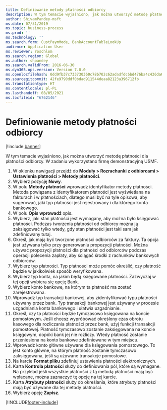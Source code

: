 ```yaml
---
title: Definiowanie metody płatności odbiorcy
description: W tym temacie wyjaśniono, jak można utworzyć metodę płatności dla płatności odbiorcy.
author: ShivamPandey-msft
ms.date: 07/31/2019
ms.topic: business-process
ms.prod: ''
ms.technology: ''
ms.search.form: CustPaymMode, BankAccountTableLookUp
audience: Application User
ms.reviewer: roschlom
ms.search.region: Global
ms.author: shpandey
ms.search.validFrom: 2016-06-30
ms.dyn365.ops.version: Version 7.0.0
ms.openlocfilehash: 0dd9fb37c733730360c78b702c62adadfdc6bd476ba4c436da08c86a9ad7ff55
ms.sourcegitcommit: 42fe9790ddf0bdad911544deaa82123a396712fb
ms.translationtype: HT
ms.contentlocale: pl-PL
ms.lasthandoff: 08/05/2021
ms.locfileid: "6762146"
---
```

# <a name="establish-customer-method-of-payment"></a>Definiowanie metody płatności odbiorcy

[!include [banner](../../includes/banner.md)]

W tym temacie wyjaśniono, jak można utworzyć metodę płatności dla płatności odbiorcy. W zadaniu wykorzystano firmę demonstracyjną USMF.

1. W okienku nawigacji przejdź do **Moduły > Rozrachunki z odbiorcami > Ustawienia płatności > Metody płatności**.
2. Wybierz pozycję **Nowy**.
3. W polu **Metody płatności** wprowadź identyfikator metody płatności. Metoda powiązana z identyfikatorem płatności jest wyświetlana na fakturach i w płatnościach, dlatego musi być na tyle opisowa, aby sugerować, jaki typ płatności jest rejestrowany i dla którego konta bankowego.  
4. W polu **Opis wprowadź** opis.
5. Wybierz, jaki stan płatności jest wymagany, aby można było księgować płatności. Podczas tworzenia płatności od odbiorcy można ją zaksięgować tylko wtedy, gdy stan płatności jest taki sam jak zdefiniowany tutaj.  
6. Określ, jak mają być tworzone płatności odbiorców za faktury. Ta opcja jest używana tylko przy generowaniu propozycji płatności. Można używać propozycji płatności dla płatności od odbiorców podczas operacji polecenia zapłaty, aby ściągać środki z rachunków bankowych odbiorców.  
7. Wybierz typ płatności. Typ płatności może pomóc określić, czy płatność będzie w jakikolwiek sposób weryfikowana.  
8. Wybierz typ konta, na jakim będą księgowane płatności. Zazwyczaj w tej opcji wybiera się opcję Bank.  
9. Wybierz konto bankowe, na którym ta płatność ma zostać zarejestrowana.
10. Wprowadź typ transakcji bankowej, aby zidentyfikować typu płatności używany przez bank. Typ transakcji bankowej jest używany w procesie uzgadniania konta bankowego i ułatwia uzgadnianie.  
11. Określ, czy ta płatności będzie tymczasowo księgowana na koncie pomostowym. Jeśli chcesz wypróbować określony czas obrotu kasowego dla rozliczania płatności przez bank, użyj funkcji transakcji pomostowej. Płatność tymczasowo zostanie zaksięgowana na koncie księgowym, dopóki bank jej nie rozliczy. Wtedy płatność zostanie przeniesiona na konto bankowe zdefiniowane w tym miejscu.  
12. Wprowadź konto główne używane dla księgowania pomostowego. To jest konto główne, na którym płatność zostanie tymczasowo zaksięgowana, jeśli są używane transakcje pomostowe.  
13. Na karcie **Format pliku** zdefiniuj ustawienia płatności elektronicznych.
14. Karta **Kontrola płatności** służy do definiowania pól, które są wymagane. Na przykład jeśli wszystkie płatności z tą metodą płatności mają być wpłacane, można zaznaczyć tę opcję na tej karcie.  
15. Karta **Atrybuty płatności** służy do określania, które atrybuty płatności mają być używane dla tej metody płatności.
16. Wybierz opcję **Zapisz**.



[!INCLUDE[footer-include](../../../includes/footer-banner.md)]